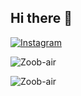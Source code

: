 ## Hi there 👋

<!--
### Hi there 👋

**Zubair | Master DBA**

Hi, I'm Zubair, also known as Zuber. I am a Database Administrator and a Web Developer. Currently, I'm working part-time as a web developer.

### Finds me on

<!-- **[Website](https://dhafit.xyz/)**<br /> -->
<!-- **[Twitter](https://twitter.com/dhafitf)**<br /> -->

[![Instagram](https://img.shields.io/badge/Instagram-E4405F?style=for-the-badge&logo=instagram&logoColor=white)](https://www.instagram.com/dzuu_bair)

<p><img src="https://github-readme-stats.vercel.app/api?username=Zoob-air&show_icons=true&theme=tokyonight&locale=en" alt="Zoob-air" /></p>

<p><img align="left" src="https://github-readme-stats.vercel.app/api/top-langs?username=Zoob-air&show_icons=true&locale=en&layout=compact&theme=tokyonight" alt="Zoob-air" /></p>

<!--

